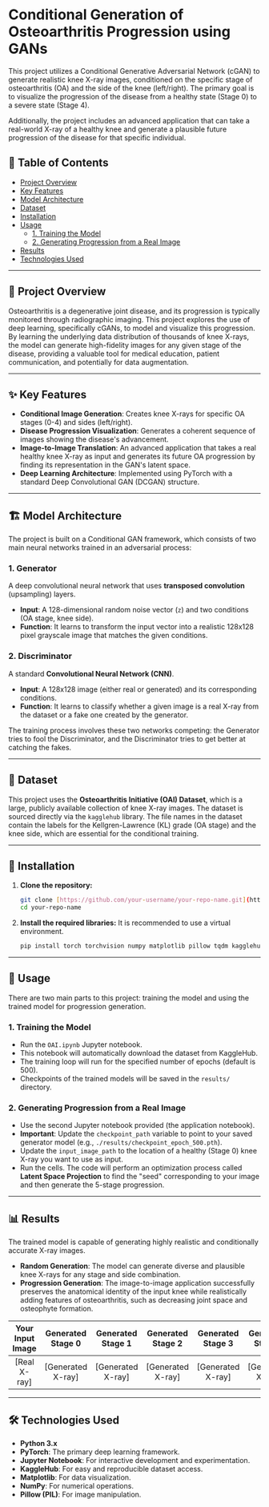 # Conditional Generation of Osteoarthritis Progression using GANs

This project utilizes a Conditional Generative Adversarial Network (cGAN) to generate realistic knee X-ray images, conditioned on the specific stage of osteoarthritis (OA) and the side of the knee (left/right). The primary goal is to visualize the progression of the disease from a healthy state (Stage 0) to a severe state (Stage 4).

Additionally, the project includes an advanced application that can take a real-world X-ray of a healthy knee and generate a plausible future progression of the disease for that specific individual.



## 📜 Table of Contents

- [Project Overview](#-project-overview)
- [Key Features](#-key-features)
- [Model Architecture](#-model-architecture)
- [Dataset](#-dataset)
- [Installation](#-installation)
- [Usage](#-usage)
  - [1. Training the Model](#1-training-the-model)
  - [2. Generating Progression from a Real Image](#2-generating-progression-from-a-real-image)
- [Results](#-results)
- [Technologies Used](#-technologies-used)

---

## 🚀 Project Overview

Osteoarthritis is a degenerative joint disease, and its progression is typically monitored through radiographic imaging. This project explores the use of deep learning, specifically cGANs, to model and visualize this progression. By learning the underlying data distribution of thousands of knee X-rays, the model can generate high-fidelity images for any given stage of the disease, providing a valuable tool for medical education, patient communication, and potentially for data augmentation.

---

## ✨ Key Features

- **Conditional Image Generation**: Creates knee X-rays for specific OA stages (0-4) and sides (left/right).
- **Disease Progression Visualization**: Generates a coherent sequence of images showing the disease's advancement.
- **Image-to-Image Translation**: An advanced application that takes a real healthy knee X-ray as input and generates its future OA progression by finding its representation in the GAN's latent space.
- **Deep Learning Architecture**: Implemented using PyTorch with a standard Deep Convolutional GAN (DCGAN) structure.

---

## 🏗️ Model Architecture

The project is built on a Conditional GAN framework, which consists of two main neural networks trained in an adversarial process:

### 1. Generator
A deep convolutional neural network that uses **transposed convolution** (upsampling) layers.
- **Input**: A 128-dimensional random noise vector (`z`) and two conditions (OA stage, knee side).
- **Function**: It learns to transform the input vector into a realistic 128x128 pixel grayscale image that matches the given conditions.

### 2. Discriminator
A standard **Convolutional Neural Network (CNN)**.
- **Input**: A 128x128 image (either real or generated) and its corresponding conditions.
- **Function**: It learns to classify whether a given image is a real X-ray from the dataset or a fake one created by the generator.

The training process involves these two networks competing: the Generator tries to fool the Discriminator, and the Discriminator tries to get better at catching the fakes.

---

## 💾 Dataset

This project uses the **Osteoarthritis Initiative (OAI) Dataset**, which is a large, publicly available collection of knee X-ray images. The dataset is sourced directly via the `kagglehub` library. The file names in the dataset contain the labels for the Kellgren-Lawrence (KL) grade (OA stage) and the knee side, which are essential for the conditional training.

---

## 🔧 Installation

1.  **Clone the repository:**
    ```bash
    git clone [https://github.com/your-username/your-repo-name.git](https://github.com/your-username/your-repo-name.git)
    cd your-repo-name
    ```

2.  **Install the required libraries:**
    It is recommended to use a virtual environment.
    ```bash
    pip install torch torchvision numpy matplotlib pillow tqdm kagglehub
    ```

---

## 🏃 Usage

There are two main parts to this project: training the model and using the trained model for progression generation.

### 1. Training the Model

-   Run the `OAI.ipynb` Jupyter notebook.
-   This notebook will automatically download the dataset from KaggleHub.
-   The training loop will run for the specified number of epochs (default is 500).
-   Checkpoints of the trained models will be saved in the `results/` directory.

### 2. Generating Progression from a Real Image

-   Use the second Jupyter notebook provided (the application notebook).
-   **Important**: Update the `checkpoint_path` variable to point to your saved generator model (e.g., `./results/checkpoint_epoch_500.pth`).
-   Update the `input_image_path` to the location of a healthy (Stage 0) knee X-ray you want to use as input.
-   Run the cells. The code will perform an optimization process called **Latent Space Projection** to find the "seed" corresponding to your image and then generate the 5-stage progression.

---

## 📊 Results

The trained model is capable of generating highly realistic and conditionally accurate X-ray images.

-   **Random Generation**: The model can generate diverse and plausible knee X-rays for any stage and side combination.
-   **Progression Generation**: The image-to-image application successfully preserves the anatomical identity of the input knee while realistically adding features of osteoarthritis, such as decreasing joint space and osteophyte formation.

| Your Input Image | Generated Stage 0 | Generated Stage 1 | Generated Stage 2 | Generated Stage 3 | Generated Stage 4 |
| :---: | :---: | :---: | :---: | :---: | :---: |
| [Real X-ray] | [Generated X-ray] | [Generated X-ray] | [Generated X-ray] | [Generated X-ray] | [Generated X-ray] |

---

## 🛠️ Technologies Used

-   **Python 3.x**
-   **PyTorch**: The primary deep learning framework.
-   **Jupyter Notebook**: For interactive development and experimentation.
-   **KaggleHub**: For easy and reproducible dataset access.
-   **Matplotlib**: For data visualization.
-   **NumPy**: For numerical operations.
-   **Pillow (PIL)**: For image manipulation.
